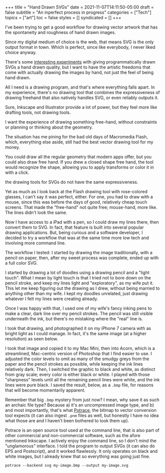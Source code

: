 +++
title = "Hand Drawn SVGs"
date = 2021-11-07T14:11:50-05:00
draft = false
subtitle = "An inperfect process in progress"
categories = ["Tech"]
topics = ["art"]
toc = false
styles = []
syndicated = []
+++

I've been trying to get a good workflow for drawing vector artwork that
has the spontaneity and roughness of hand drawn images.

<!--more-->

Since my digital medium of choice is the web, that means SVG is the only
output format in town. Which is perfect, since like everybody, I never
liked choice anyway.

There's some [interesting experiments][svg-pencil-effect] with giving
programmatically drawn SVGs a hand drawn quality, but I want to have the
artistic freedoms that come with actually drawing the images by hand,
not just the feel of being hand drawn.

All I need is a drawing program, and that's where everything falls
apart. In my experience, there's no drawing tool that combines the
expressiveness of drawing freehand that also natively handles SVG, or
even reliably outputs it.

Sure, Inkscape and Illustrator provide a lot of power, but they feel
more like drafting tools, not drawing tools.

I want the experience of drawing something free-hand, without
constraints or planning or thinking about the geometry.

The situation has me pining for the bad old days of Macromedia Flash,
which, everything else aside, still had the best vector drawing tool
for my money.

You could draw all the regular geometry that modern apps offer, but you
could also draw free hand. If you drew a closed shape free hand, the
tool would recognize the shape, allowing you to apply transforms or
color it in with a click.

the drawing
tools for SVGs do not have the same expressiveness.

Yet as much as I look back at the Flash drawing tool with rose-colored
glasses, I can't say it was perfect, either. For one, you had to draw
with a mouse, since this was before the days of good, relatively cheap
touch screens. That made the "free-hand" not quite free; mouse-hand,
more like. The lines didn't look the same.

Now I have access to a iPad with a pen, so I could draw my lines
there, then convert them to SVG. In fact, that feature is built into
several popular drawing applications. But, being curious and a software
developer, I decided to try a workflow that was at the same time more
low tech and involving more command line.

The workflow I tested: I started by drawing the image traditionally,
with a pencil on paper, then, after my sweet process was complete, ended
up with a full color SVG.

I started by drawing a lot of doodles using a drawing pencil and a
"light touch". What I mean by light touch is that I tried not to bore
down on the pencil stroke, and keep my lines light and "exploratory",
as my wife put it. This let me keep figuring out the drawing as I drew,
without being married to anything other than my wife. I kept my doodles
unrelated, just drawing whatever I felt my lines were creating already.

Once I was happy with that, I used one of my wife's fancy inking pens
to make a clear, dark line over my pencil strokes. The pencil was still
visible underneath the ink, but there's no mistaking where the "real"
line is.

I took that drawing, and photographed it on my iPhone 7 camera with
as bright light as I could manage. In fact, it's the same image (at a
higher resolution) as seen below.

I took that image and copied it to my Mac Mini, then into Acorn, which
is a streamlined, Mac-centric version of Photoshop that I find easier
to use. I adjusted the color levels to omit as many of the smudgy greys
from the paper and the pencil strokes as possible, while keeping the ink
lines relatively dark. Then, I switched the graphic to black and white,
as distinct from gray scale; every color is either black or white. I
played with those "sharpness" levels until all the remaining pencil
lines were white, and the ink lines were pure black. I saved the result,
below, as a `.bmp` file, for reasons that will become momentarily
apparent.

Remember that big `.bmp` mystery from just now? I mean, why
save it as such an archaic file type? Because a) it's an
uncompressed image type, and b) and most importantly, that's what
[Potrace](https://en.wikipedia.org/wiki/Potrace), the bitmap to vector
conversion tool expects (it can also ingest `.pnm` files as well, but
honestly I have no idea what those are and I haven't been bothered to
look them up).

Potrace is an open source tool used at the command line, that is also
part of other commercial and non-commercial software, such as the afore
mentioned Inkscape. I actively enjoy the command line, so I don't mind
the "unglamorous" interface. I told the program to output SVGs (it can
also do EPS and Postscript), and it worked flawlessly. It only operates
on black and white images, but I already knew that so everything was
going just fine.

    potrace --backend svg my-image.bmp --output my-image.svg

[svg-pencil-effect]: https://heredragonsabound.blogspot.com/2020/02/creating-pencil-effect-in-svg.html
